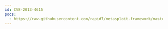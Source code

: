 ```yaml
---
id: CVE-2013-4615
pocs:
  - https://raw.githubusercontent.com/rapid7/metasploit-framework/master/modules/auxiliary/dos/http/canon_wireless_printer.rb
---
```

